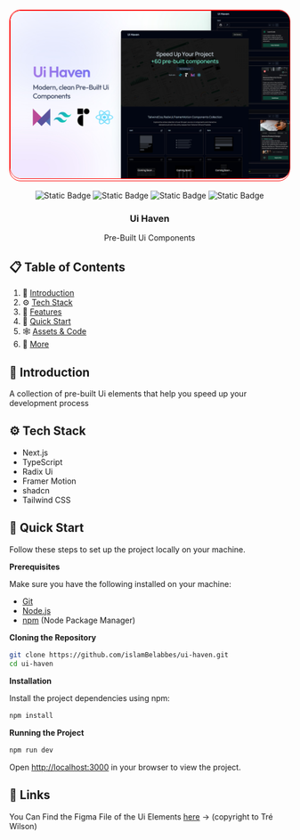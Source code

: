 <!-- ReadMe inspiration From JavaScriptMastery -->

<div align="center">
  <br />
    <div style="border:1px solid red;border-radius:20px;">
      <img src="public/banner.jpg" alt="Project Banner" style="border:1px solid red;border-radius:20px;">
    </div>
  
  <br />

  <div>
    <img alt="Static Badge" src="https://img.shields.io/badge/-Next_JS-black?style=for-the-badge&logo=nextdotjs">
<img alt="Static Badge" src="https://img.shields.io/badge/-Tailwind_Css-06B6D4?style=for-the-badge&logo=tailwindcss&logoColor=white">
<img alt="Static Badge" src="https://img.shields.io/badge/-typescript-3178C6?style=for-the-badge&logo=typescript&logoColor=white">
    <img alt="Static Badge" src="https://img.shields.io/badge/-Radix_Ui-black?style=for-the-badge&logo=radixui&logoColor=white">


   
  </div>

  <h3 align="center">Ui Haven</h3>

   <div align="center">
     Pre-Built Ui Components
    </div>
</div>

## 📋 <a name="table">Table of Contents</a>

1. 🤖 [Introduction](#introduction)
2. ⚙️ [Tech Stack](#tech-stack)
3. 🔋 [Features](#features)
4. 🤸 [Quick Start](#quick-start)
5. 🕸️ [Assets & Code](#snippets)
6. 🚀 [More](#more)

## <a name="introduction">🤖 Introduction</a>
A collection of pre-built Ui elements that help you speed up your development process

## <a name="tech-stack">⚙️ Tech Stack</a>

- Next.js
- TypeScript
- Radix Ui
- Framer Motion
- shadcn
- Tailwind CSS

## <a name="quick-start">🤸 Quick Start</a>

Follow these steps to set up the project locally on your machine.

**Prerequisites**

Make sure you have the following installed on your machine:

- [Git](https://git-scm.com/)
- [Node.js](https://nodejs.org/en)
- [npm](https://www.npmjs.com/) (Node Package Manager)

**Cloning the Repository**

```bash
git clone https://github.com/islamBelabbes/ui-haven.git
cd ui-haven
```

**Installation**

Install the project dependencies using npm:

```bash
npm install
```
**Running the Project**

```bash
npm run dev
```

Open [http://localhost:3000](http://localhost:3000) in your browser to view the project.

## <a name="links">🔗 Links</a>

You Can Find the Figma File of the Ui Elements [here](https://www.figma.com/community/file/1124982314884360813/user-interface-elements) -> (copyright to Tré Wilson)
